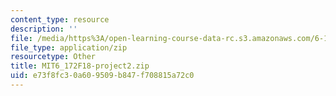 ```yaml
---
content_type: resource
description: ''
file: /media/https%3A/open-learning-course-data-rc.s3.amazonaws.com/6-172-performance-engineering-of-software-systems-fall-2018/e73f8fc30a609509b847f708815a72c0_MIT6_172F18-project2.zip
file_type: application/zip
resourcetype: Other
title: MIT6_172F18-project2.zip
uid: e73f8fc3-0a60-9509-b847-f708815a72c0
---
```

